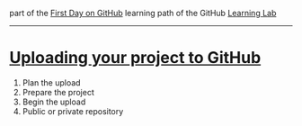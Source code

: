 part of the [First Day on GitHub](https://lab.github.com/githubtraining/first-day-on-github) learning path of the GitHub [Learning Lab](https://lab.github.com/)  

---

# [Uploading your project to GitHub](https://lab.github.com/githubtraining/uploading-your-project-to-github)

1. Plan the upload
1. Prepare the project
1. Begin the upload
1. Public or private repository
